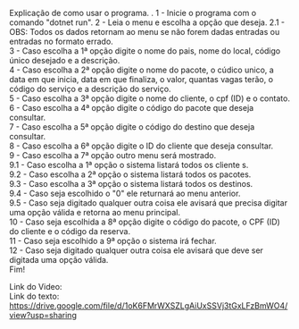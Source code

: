 Explicação de como usar o programa.
.
1 - Inicie o programa com o comando "dotnet run".
2 - Leia o menu e escolha a opção que deseja.
2.1 - OBS: Todos os dados retornam ao menu se não forem dadas entradas ou entradas no formato errado.  
3 - Caso escolha a 1ª opção digite o nome do pais, nome do local, código único desejado e a descrição.  
4 - Caso escolha a 2ª opção digite o nome do pacote, o cúdico unico, a data em que inicia, data em que finaliza, o valor, quantas vagas terão, o código do serviço e a descrição do serviço.  
5 - Caso escolha a 3ª opção digite o nome do cliente, o cpf (ID) e o contato.  
6 - Caso escolha a 4ª opção digite o código do pacote que deseja consultar.  
7 - Caso escolha a 5ª opção digite o código do destino que deseja consultar.  
8 - Caso escolha a 6ª opção digite o ID do cliente que deseja consultar.  
9 - Caso escolha a 7ª opção outro menu será mostrado.  
9.1 - Caso escolha a 1ª opção o sistema listará todos os cliente s.  
9.2 - Caso escolha a 2ª opção o sistema listará todos os pacotes.  
9.3 - Caso escolha a 3ª opção o sistema listará todos os destinos.  
9.4 - Caso seja escolhido o "0" ele returnará ao menu anterior.  
9.5 - Caso seja digitado qualquer outra coisa ele avisará que precisa digitar uma opção válida e retorna ao menu principal.  
10 - Caso seja escolhida a 8ª opção digite o código do pacote, o CPF (ID) do cliente e o código da reserva.  
11 - Caso seja escolhido a 9ª opção o sistema irá fechar.  
12 - Caso seja digitado qualquer outra coisa ele avisará que deve ser digitada uma opção válida.  
Fim!  

Link do Video:    
Link do texto: https://drive.google.com/file/d/1oK6FMrWXSZLgAiUxSSVj3tGxLFzBmWO4/view?usp=sharing
